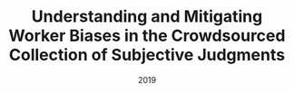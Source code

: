 ---
title: "Understanding and Mitigating Worker Biases in the Crowdsourced Collection of Subjective Judgments"
collection: publications
permalink: /publication/2019-DBLP:conf/chi/HubeFG19
date: 2019
venue: 'Proceedings of the 2019 {CHI} Conference on Human Factors in Computing Systems, {CHI} 2019, Glasgow, Scotland, UK, May 04-09, 2019'
---